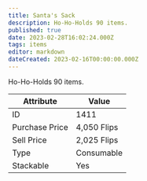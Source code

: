 ```yaml
---
title: Santa's Sack
description: Ho-Ho-Holds 90 items.
published: true
date: 2023-02-28T16:02:24.000Z
tags: items
editor: markdown
dateCreated: 2023-02-16T00:00:00.000Z
---
```


Ho-Ho-Holds 90 items.

|Attribute|Value|
|-|-|
|ID|1411|
|Purchase Price|4,050 Flips|
|Sell Price|2,025 Flips|
|Type|Consumable|
|Stackable|Yes|

